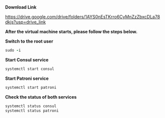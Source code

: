 **Download Link**  <br />

https://drive.google.com/drive/folders/1AYS0nEsTKrro6CyMnZzZbxcDLa78dkjs?usp=drive_link

**After the virtual machine starts, please follow the steps below.**

**Switch to the root user**
```ruby
sudo -i
```
**Start Consul service**

```ruby
systemctl start consul
```

**Start Patroni service**

```ruby
systemctl start patroni
```
**Check the status of both services**
```ruby
systemctl status consul
systemctl status patroni
```
